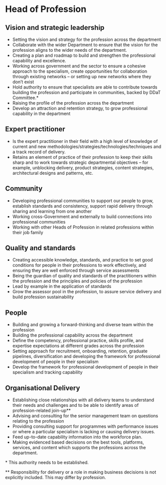 # Head of Profession

## Vision and strategic leadership
- Setting the vision and strategy for the profession across the department
- Collaborate with the wider Department to ensure that the vision for the profession aligns to the wider needs of the department.
- Creating a plan and roadmap to build and strengthen the professional capability and excellence.
- Working across government and the sector to ensure a cohesive approach to the specialism, create opportunities for collaboration through existing networks – or setting up new networks where they don’t exist
- Hold authority to ensure that specialists are able to contribute towards building the profession and participate in communities, backed by DDaT Committee.\*
- Raising the profile of the profession across the department
- Develop an attraction and retention strategy, to grow professional capability in the department

## Expert practitioner
- Is the expert practitioner in their field with a high level of knowledge of current and new methodologies/strategies/technologies/techniques and a track record of delivery.
- Retains an element of practice of their profession to keep their skills sharp and to work towards strategic departmental objectives – for example, unblocking delivery, product strategies, content strategies, architectural designs and patterns, etc.

## Community
- Developing professional communities to support our people to grow, establish standards and consistency, support rapid delivery through sharing and learning from one another
- Working cross-Government and externally to build connections into professional communities
- Working with other Heads of Profession in related professions within their job family

## Quality and standards
- Creating accessible knowledge, standards, and practice to set good conditions for people in their professions to work effectively, and ensuring they are well enforced through service assessments
- Being the guardian of quality and standards of the practitioners within the profession and the principles and policies of the profession
- Lead by example in the application of standards
- Grow the assessor pool in the profession, to assure service delivery and build profession sustainability

## People
- Building and growing a forward-thinking and diverse team within the profession
- Building the professional capability across the department
- Define the competency, professional practice, skills profile, and expertise expectations at different grades across the profession
- Setting approach for recruitment, onboarding, retention, graduate pipelines, diversification and developing the framework for professional development of people in their specialism
- Develop the framework for professional development of people in their specialism and tracking capability

## Organisational Delivery
- Establishing close relationships with all delivery teams to understand their needs and challenges and to be able to identify areas of profession-related join-up\*\*
- Advising and consulting for the senior management team on questions relating to the profession
- Providing consulting support for programmes with performance issues or where a particular specialism is lacking or causing delivery issues.
- Feed up-to-date capability information into the workforce plan.
- Making evidenced based decisions on the best tools, platforms, services, and content which supports the professions across the department.

\* This authority needs to be established.

\*\* Responsibility for delivery or a role in making business decisions is not explicitly included. This may differ by profession.
